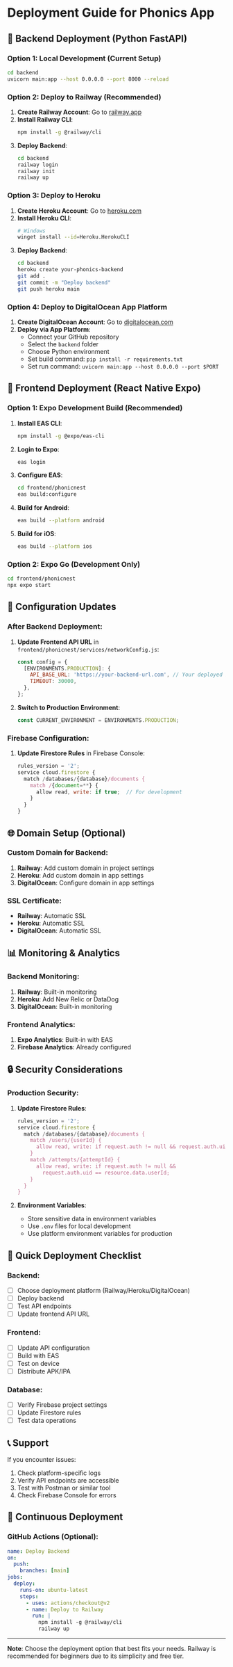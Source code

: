 # Deployment Guide for Phonics App

## 🚀 **Backend Deployment (Python FastAPI)**

### Option 1: Local Development (Current Setup)
```bash
cd backend
uvicorn main:app --host 0.0.0.0 --port 8000 --reload
```

### Option 2: Deploy to Railway (Recommended)
1. **Create Railway Account**: Go to [railway.app](https://railway.app)
2. **Install Railway CLI**:
   ```bash
   npm install -g @railway/cli
   ```
3. **Deploy Backend**:
   ```bash
   cd backend
   railway login
   railway init
   railway up
   ```

### Option 3: Deploy to Heroku
1. **Create Heroku Account**: Go to [heroku.com](https://heroku.com)
2. **Install Heroku CLI**:
   ```bash
   # Windows
   winget install --id=Heroku.HerokuCLI
   ```
3. **Deploy Backend**:
   ```bash
   cd backend
   heroku create your-phonics-backend
   git add .
   git commit -m "Deploy backend"
   git push heroku main
   ```

### Option 4: Deploy to DigitalOcean App Platform
1. **Create DigitalOcean Account**: Go to [digitalocean.com](https://digitalocean.com)
2. **Deploy via App Platform**:
   - Connect your GitHub repository
   - Select the `backend` folder
   - Choose Python environment
   - Set build command: `pip install -r requirements.txt`
   - Set run command: `uvicorn main:app --host 0.0.0.0 --port $PORT`

## 📱 **Frontend Deployment (React Native Expo)**

### Option 1: Expo Development Build (Recommended)
1. **Install EAS CLI**:
   ```bash
   npm install -g @expo/eas-cli
   ```
2. **Login to Expo**:
   ```bash
   eas login
   ```
3. **Configure EAS**:
   ```bash
   cd frontend/phonicnest
   eas build:configure
   ```
4. **Build for Android**:
   ```bash
   eas build --platform android
   ```
5. **Build for iOS**:
   ```bash
   eas build --platform ios
   ```

### Option 2: Expo Go (Development Only)
```bash
cd frontend/phonicnest
npx expo start
```

## 🔧 **Configuration Updates**

### After Backend Deployment:
1. **Update Frontend API URL** in `frontend/phonicnest/services/networkConfig.js`:
   ```javascript
   const config = {
     [ENVIRONMENTS.PRODUCTION]: {
       API_BASE_URL: 'https://your-backend-url.com', // Your deployed backend URL
       TIMEOUT: 30000,
     },
   };
   ```

2. **Switch to Production Environment**:
   ```javascript
   const CURRENT_ENVIRONMENT = ENVIRONMENTS.PRODUCTION;
   ```

### Firebase Configuration:
1. **Update Firestore Rules** in Firebase Console:
   ```javascript
   rules_version = '2';
   service cloud.firestore {
     match /databases/{database}/documents {
       match /{document=**} {
         allow read, write: if true;  // For development
       }
     }
   }
   ```

## 🌐 **Domain Setup (Optional)**

### Custom Domain for Backend:
1. **Railway**: Add custom domain in project settings
2. **Heroku**: Add custom domain in app settings
3. **DigitalOcean**: Configure domain in app settings

### SSL Certificate:
- **Railway**: Automatic SSL
- **Heroku**: Automatic SSL
- **DigitalOcean**: Automatic SSL

## 📊 **Monitoring & Analytics**

### Backend Monitoring:
1. **Railway**: Built-in monitoring
2. **Heroku**: Add New Relic or DataDog
3. **DigitalOcean**: Built-in monitoring

### Frontend Analytics:
1. **Expo Analytics**: Built-in with EAS
2. **Firebase Analytics**: Already configured

## 🔒 **Security Considerations**

### Production Security:
1. **Update Firestore Rules**:
   ```javascript
   rules_version = '2';
   service cloud.firestore {
     match /databases/{database}/documents {
       match /users/{userId} {
         allow read, write: if request.auth != null && request.auth.uid == userId;
       }
       match /attempts/{attemptId} {
         allow read, write: if request.auth != null && 
           request.auth.uid == resource.data.userId;
       }
     }
   }
   ```

2. **Environment Variables**:
   - Store sensitive data in environment variables
   - Use `.env` files for local development
   - Use platform environment variables for production

## 🚀 **Quick Deployment Checklist**

### Backend:
- [ ] Choose deployment platform (Railway/Heroku/DigitalOcean)
- [ ] Deploy backend
- [ ] Test API endpoints
- [ ] Update frontend API URL

### Frontend:
- [ ] Update API configuration
- [ ] Build with EAS
- [ ] Test on device
- [ ] Distribute APK/IPA

### Database:
- [ ] Verify Firebase project settings
- [ ] Update Firestore rules
- [ ] Test data operations

## 📞 **Support**

If you encounter issues:
1. Check platform-specific logs
2. Verify API endpoints are accessible
3. Test with Postman or similar tool
4. Check Firebase Console for errors

## 🔄 **Continuous Deployment**

### GitHub Actions (Optional):
```yaml
name: Deploy Backend
on:
  push:
    branches: [main]
jobs:
  deploy:
    runs-on: ubuntu-latest
    steps:
      - uses: actions/checkout@v2
      - name: Deploy to Railway
        run: |
          npm install -g @railway/cli
          railway up
```

---

**Note**: Choose the deployment option that best fits your needs. Railway is recommended for beginners due to its simplicity and free tier.
